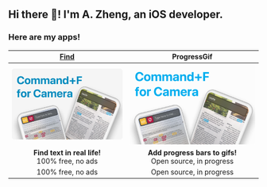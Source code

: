## Hi there 👋! I'm A. Zheng, an iOS developer.
### Here are my apps!

| [Find](https://apps.apple.com/app/find-command-f-for-camera/id1506500202)| ProgressGif |
| :-------------: |:-------------:|
| ![Card 1](https://raw.githubusercontent.com/aheze/Assets/master/Find.png) | ![Card 2](https://raw.githubusercontent.com/aheze/Assets/master/Find%202.png) |
| **Find text in real life!**<br>100% free, no ads | **Add progress bars to gifs!**<br>Open source, in progress |
| 100% free, no ads | Open source, in progress |

<!--
**aheze/aheze** is a ✨ _special_ ✨ repository because its `README.md` (this file) appears on your GitHub profile.

Here are some ideas to get you started:

- 🔭 I’m currently working on ...
- 🌱 I’m currently learning ...
- 👯 I’m looking to collaborate on ...
- 🤔 I’m looking for help with ...
- 💬 Ask me about ...
- 📫 How to reach me: ...
- 😄 Pronouns: ...
- ⚡ Fun fact: ...
-->
